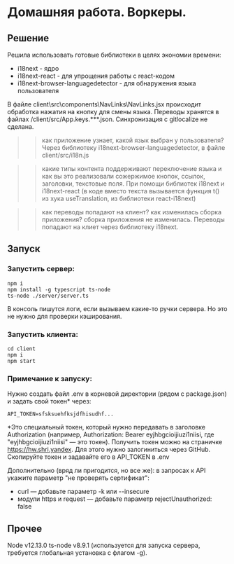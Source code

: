 # Домашняя работа. Воркеры.

## Решение
Решила использовать готовые библиотеки в целях экономии времени:
- i18next - ядро 
- i18next-react - для упрощения работы с react-кодом
- i18next-browser-languagedetector - для обнаружения языка пользователя

В файле client\src\components\NavLinks\NavLinks.jsx происходит обработка нажатия на кнопку для смены языка.
Переводы хранятся в файлах /client/src/App.keys.***.json.
Синхронизация с gitlocalize не сделана.

>> как приложение узнает, какой язык выбран у пользователя?
Через библиотеку i18next-browser-languagedetector, в файле client/src/i18n.js

>> какие типы контента поддерживают переключение языка и как вы это реализовали
сожержимое кнопок, ссылок, заголовки, текстовые поля. При помощи библиотек i18next и i18next-react (в коде вместо текста вызывается функция t() из хука useTranslation, из библиотеки react-i18next)

>> как переводы попадают на клиент? как изменилась сборка приложения?
сборка приложения не изменилась. Переводы попадают на клиет через библиотеку i18next.


## Запуск 

### Запустить сервер:
```
npm i
npm install -g typescript ts-node
ts-node ./server/server.ts
```

В консоль пишутся логи, если вызываем какие-то ручки сервера. Но это не нужно для проверки кэширования.

### Запустить клиента:
```
cd client
npm i
npm start
```

### Примечание к запуску:
Нужно создать файл .env в корневой директории (рядом с package.json) и задать свой токен* через:
```
API_TOKEN=sfsksuehfksjdfhisudhf...
```
*Это специальный токен, который нужно передавать в заголовке Authorization (например, Authorization: Bearer eyjhbgcioijiuzi1niisi, где "eyjhbgcioijiuzi1niisi" — это токен). Получить токен можно на страничке https://hw.shri.yandex. Для этого нужно залогиниться через GitHub. Скопируйте токен и задавайте его в API_TOKEN в .env

Дополнительно (вряд ли пригодится, но все же):
в запросах к API укажите параметр "не проверять сертификат":
- curl — добавьте параметр -k или --insecure
- модули https и request — добавьте параметр rejectUnauthorized: false


## Прочее

Node v12.13.0
ts-node v8.9.1 (используется для запуска сервера, требуется глобальная установка с флагом -g).
